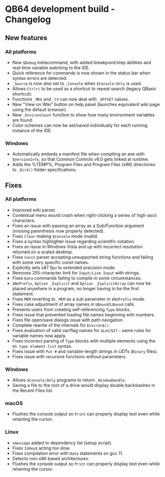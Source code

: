 # QB64 development build - Changelog

## New features
### All platforms
- New `$Debug` metacommand, with added breakpoint/step abilities and real-time variable watching to the IDE.
- Quick reference for commands is now shown in the status bar when syntax errors are detected.
- `_Source` is now also set to `_Console` when `$Console:Only` is used.
- Allows `Ctrl+\` to be used as a shortcut to repeat search (legacy QBasic shortcut).
- Functions `_MK$` and `_CV` can now deal with `_OFFSET` values.
- New "View on Wiki" button on help panel (launches equivalent wiki page using the default browser).
- New `_EnvironCount` function to show how many environment variables are found.
- Color schemes can now be set/saved individually for each running instance of the IDE.

### Windows
- Automatically embeds a manifest file when compiling an exe with `$VersionInfo`, so that Common Controls v6.0 gets linked at runtime.
- Adds the %TEMP%, Program Files and Program Files (x86) directories to `_Dir$()` folder specifications.

<!--- 
### macOS

### Linux
--->

## Fixes
### All platforms
- Improved wiki parser.
- Contextual menu would crash when right-clicking a series of high-ascii characters.
- Fixes an issue with passing an array as a Sub/Function argument (missing parenthesis now properly detected).
- Fixes `Clear` making `$Console` mode invalid.
- Fixes a syntax highlighter issue regarding scientific notation.
- Fixes an issue in Windows Vista and up with incorrect resolution returned on a scaled desktop.
- Fixes `Const` parser accepting unsupported string functions and failing with some very specific const names.
- Explicitly sets x87 fpu to extended precision mode.
- Removes 255-character limit for `Input/Line Input` with strings.
- Fixes `Data` commands failing to compile in some circumstances.
- `$NoPrefix`, `Option _Explicit` and `Option _ExplicitArray` can now be placed anywhere in a program, no longer having to be the first statement.
- Fixes `MEM` reverting to `_MEM` as a sub parameter in `$NoPrefix` mode.
- Fixes case adjustment of array names in `UBound`/`LBound` calls.
- Prevents users from creating self-referencing `Type` blocks.
- Fixes issue that prevented loading file names beginning with numbers.
- Fixes file open/save dialogs issue with path navigation.
- Complete rewrite of the internals for `Environ$()`.
- Fixes evaluation of valid var/flag names for `$Let`/`$If` - same rules for variable names now apply.
- Fixes incorrect parsing of `Type` blocks with multiple elements using the `AS type element-list` syntax.
- Fixes issue with `Put #` and variable-length strings in UDTs (`Binary` files).
- Fixes issue with recursive functions without parameters.

### Windows
- Allows `$Console:Only` programs to return `_WindowHandle`.
- Saving a file to the root of a drive would display double backslashes in the Recent Files list.

### macOS
- Flushes the console output so `Print` can properly display text even while retaining the cursor.

### Linux
- `xmessage` added to dependency list (setup script).
- Fixes `InKey$` acting too slow.
- Fixes compilation error with `Data` statements on gcc 11.
- Detects non-x86 based architectures.
- Flushes the console output so `Print` can properly display text even while retaining the cursor.